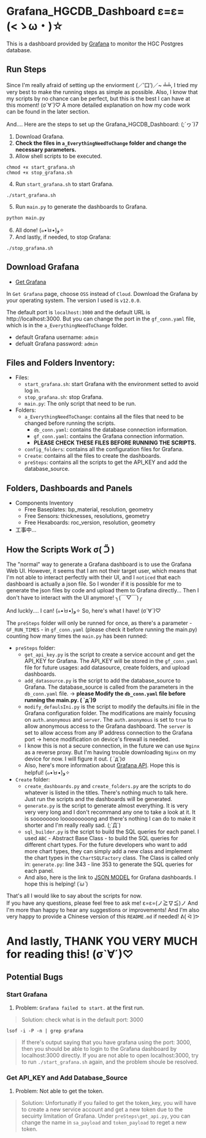 # Grafana_HGCDB_Dashboard ε=ε=(<ゝω・)☆
This is a dashboard provided by [Grafana](https://github.com/grafana/grafana?tab=readme-ov-file) to monitor the HGC Postgres database. 

## Run Steps
Since I'm really afraid of setting up the enviorment (／‵口′)／~ ╧╧, I tried my very best to make the running steps as simple as possible. Also, I know that my scripts by no chance can be perfect, but this is the best I can have at this moment! (σ`∀´)♡ A more detailed explanation on how my code work can be found in the later section.
  
And.... Here are the steps to set up the Grafana_HGCDB_Dashboard: (;´ヮ`)7
1. Download Grafana.
2. **Check the files in `a_EverythingNeedToChange` folder and change the necessary parameters.** 
3. Allow shell scripts to be executed.
```
chmod +x start_grafana.sh
chmod +x stop_grafana.sh
```
4. Run `start_grafana.sh` to start Grafana.
```
./start_grafana.sh
```
5. Run `main.py` to generate the dashboards to Grafana.
```
python main.py
```
6. All done! (๑•̀ㅂ•́)و✧
7. And lastly, if needed, to stop Grafana:
```
./stop_grafana.sh
```

## Download Grafana
- [Get Grafana](https://grafana.com/get)

In `Get Grafana` page, choose `OSS` instead of `Cloud`. Download the Grafana by your operating system. The version I used is `v12.0.0`.  

The default port is `localhost:3000` and the default URL is http://localhost:3000. But you can change the port in the `gf_conn.yaml` file, which is in the `a_EverythingNeedToChange` folder. 
- default Grafana username: `admin`
- defualt Grafana password: `admin`


## Files and Folders Inventory:
- Files:
    - `start_grafana.sh`: start Grafana with the environment setted to avoid log in.
    - `stop_grafana.sh`: stop Grafana.
    - `main.py`: The only script that need to be run.
- Folders:
    - `a_EverythingNeedToChange`: contains all the files that need to be changed before running the scripts.
        - `db_conn.yaml`: contains the database connection information.
        - `gf_conn.yaml`: contains the Grafana connection information.
        - **PLEASE CHECK THESE FILES BEFORE RUNNING THE SCRIPTS.** 
    - `config_folders`: contains all the configuration files for Grafana.
    - `Create`: contains all the files to create the dashboards.
    - `preSteps`: contains all the scripts to get the API_KEY and add the database_source.


## Folders, Dashboards and Panels
- Components Inventory
    - Free Baseplates: bp_material, resolution, geometry
    - Free Sensors: thicknesses, resolutions, geometry
    - Free Hexaboards: roc_version, resolution, geometry
- 工事中...
  

## How the Scripts Work σ( ᑒ )
The "normal" way to generate a Grafana dashboard is to use the Grafana Web UI. However, it seems that I am not their target user, which means that I'm not able to interact perfectly with their UI, and I `noticed` that each dashboard is actually a json file. So I wonder if it is possible for me to generate the json files by code and upload them to Grafana directly... Then I don't have to interact with the UI anymore! ╮(￣▽￣)╭  
  
And luckly.... I can! (๑•̀ㅂ•́)و✧ So, here's what I have! (σ`∀´)♡  
  
The `preSteps` folder will only be runned for once, as there's a parameter - `GF_RUN_TIMES` - in `gf_conn.yaml` (please check it before running the main.py) counting how many times the `main.py` has been runned:  
- `preSteps` folder:  
    - `get_api_key.py` is the script to create a service account and get the API_KEY for Grafana. The API_KEY will be stored in the `gf_conn.yaml` file for future usages: add datasource, create folders, and upload dashboards.
    - `add_datasource.py` is the script to add the database_source to Grafana. The database_source is called from the parameters in the `db_conn.yaml` file. -> **please Modify the `db_conn.yaml` file before running the main.py. ( `д´)9**
    - `modify_defaulsIni.py` is the script to modify the defaults.ini file in the Grafana configuration folder. The modifications are mainly focusing on `auth.anonymous` and `server`. The `auth.anonymous` is set to `true` to allow anonymous access to the Grafana dashboard. The `server` is set to allow access from any IP address connection to the Grafana port -> hence modification on device's firewall is needed. 
    - I know this is not a secure connection, in the future we can use `Nginx` as a reverse proxy. But I'm having trouble downloading `Nginx` on my device for now. I will figure it out. ( `д´)σ 
    - Also, here's more information about [Grafana API](https://grafana.com/docs/grafana/latest/developers/http_api/). Hope this is helpful! (๑•̀ㅂ•́)و✧
- `Create` folder:
    - `create_dashboards.py` and `create_folders.py` are the scripts to do whatever is listed in the titles. There's nothing much to talk here. Just run the scripts and the dashboards will be generated.
    -  `generate.py` is the script to generate almost everything. It is very very very long and I don't recommand any one to take a look at it. It is soooooooo looooooooong and there's nothing I can do to make it shorter and I'm really really sad. (;´Д`)
    - `sql_builder.py` is the script to build the SQL queries for each panel. I used `ABC` - Abstract Base Class - to build the SQL queries for different chart types. For the future developers who want to add more chart types, they can simply add a new class and implement the chart types in the `ChartSQLFactory` class. The Class is called only in: `generate.py`: line 343 - line 353 to generate the SQL queries for each panel.
    - And also, here is the link to [JSON MODEL](https://grafana.com/docs/grafana/latest/dashboards/build-dashboards/view-dashboard-json-model/) for Grafana dashboards. I hope this is helping! (*´ω`*)
  
That's all I would like to say about the scripts for now.  
If you have any questions, please feel free to ask me! ε=ε=(ノ≧∇≦)ノ And I'm more than happy to hear any suggestions or improvements! And I'm also very happy to provide a Chinese version of this `README.md` if needed! ᕕ( ᐛ )ᕗ  

# And lastly, THANK YOU VERY MUCH for reading this! (σ`∀´)♡


## Potential Bugs
### Start Grafana
1. Problem: `Grafana failed to start.` at the first run. 
> Solution: check what is in the default port: 3000
```
lsof -i -P -n | grep grafana
```
> If there's output saying that you have grafana using the port: 3000, then you should be able to login to the Grafana dashboard by localhost:3000 directly. If you are not able to open localhost:3000, try to run `./start_grafana.sh` again, and the problem shoule be resolved.

### Get API_KEY and Add Database_Source
1. Problem: Not able to get the token.
> Solution: Unfortunatly if you failed to get the token_key, you will have to create a new service account and get a new token due to the secuirty limitation of Grafana. Under `preSteps\get_api.py`, you can change the name in `sa_payload` and `token_payload` to reget a new token.